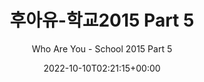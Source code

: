 ---
title: "후아유-학교2015 Part 5"
subtitle: "Who Are You - School 2015 Part 5"
description: "OST"
icon: "library_music"
weight: 5700000000
date: 2022-10-10T02:21:15+00:00
lastmod: 2022-10-10T02:21:15+00:00
draft: false
images: []
---